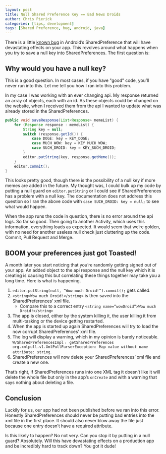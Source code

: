 ```yaml
---
layout: post
title: Null Shared Preference Key == Bad News Droids
author: Chris Pierick
categories: [tips, development]
tags: [Shared Preference, bug, android, java]
---
```


There is a little [known bug][1] in Android’s SharedPreference that will have devastating effects on your app. This revolves around what happens when you try to save a null key into SharedPreferences. The first question is:

## Why would you have a null key?

This is a good question. In most cases, if you have "good" code, you’ll never run into this. Let me tell you how I ran into this problem.

In my case I was working with an ever changing api. My response returned an array of objects, each with an id. As these objects could be changed on the website, when I received them from the api I wanted to update what was already stored in the SharedPreferences.

```java
public void saveResponse(List<Response> memeList) {
    for (Response response : memeList) {
        String key = null;
        switch (response.getId()) {
            case DOGE: key = KEY_DOGE;
            case MUCH_WOW: key = KEY_MUCH_WOW;
            case SUCH_DROID: key = KEY_SUCH_DROID;
        }
        editor.putString(key, response.getMeme());
    }
    editor.commit();
}
```
    

This looks pretty good, though there is the possibility of a null key if more memes are added in the future. My thought was, I could bulk up my code by putting a null guard on `editor.putString` or I could see if SharedPreferences has a problem with a null key. The documentation does not address this question so I ran the above code with `case SUCH_DROID: key = null;` to see what would happen.

When the app runs the code in question, there is no error around the api logs. So far so good. Then going to another Activity, which uses this information, everything loads as expected. It would seem that we’re golden, with no need for another useless null check just cluttering up the code. Commit, Pull Request and Merge.

## BOOM your preferences just got Toasted!

A month later you start noticing that you’re randomly getting signed out of your app. An added object to the api response and the null key which it is creating is causing this but correlating these things together may take you a long time. Here is what is happening.

1.  `editor.putString(null, “Wow much Droid!”).commit();` gets called.
2.  `<string>Wow much Droid!</string>` is then saved into the SharedPreferences’ xml file. 
    *   Compare this to a correct entry `<string name=”wowDroid”>Wow much Droid!</string>`
3.  The app is closed, either by the system killing it, the user killing it from multi-tasking or the device getting restarted.
4.  When the app is started up again SharedPreferences will try to load the now corrupt SharedPreferences’ xml file.
5.  The log will display a warning, which in my opinion is barely noticeable. `W/SharedPreferencesImpl﹕ getSharedPreferences
org.xmlpull.v1.XmlPullParserException: Map value without name attribute: string`.
6.  SharedPreferences will now delete your SharedPreferences’ xml file and create a new one.

That’s right, if SharedPreferences runs into one XML tag it doesn’t like it will delete the whole file but only in the app’s `onCreate` and with a warning that says nothing about deleting a file.

## Conclusion

Luckily for us, our app had not been published before we ran into this error. Honestly SharedPreferences should never be putting bad entries into the xml file in the first place. It should also never blow away the file just because one entry doesn’t have a required attribute.

Is this likely to happen? No not very. Can you stop it by putting in a null guard? Absolutely. Will this have devastating effects on a production app and be incredibly hard to track down? You got it dude!

 [1]: https://code.google.com/p/android/issues/detail?id=63463
